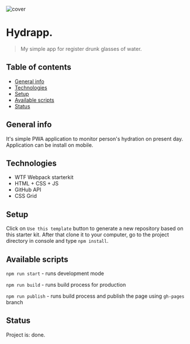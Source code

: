![cover](gh/readme-image.png)

# Hydrapp.
> My simple app for register drunk glasses of water.

## Table of contents
* [General info](#general-info)
* [Technologies](#technologies)
* [Setup](#setup)
* [Available scripts](#available-scripts)
* [Status](#status)

## General info
It's simple PWA application to monitor person's hydration on present day. Application can be install on mobile. 

## Technologies
* WTF Webpack starterkit
* HTML + CSS + JS
* GitHub API
* CSS Grid

## Setup
Click on `Use this template` button to generate a new repository based on this starter kit. After that clone it to your computer, go to the project directory in console and type `npm install`.

## Available scripts

`npm run start` - runs development mode

`npm run build` - runs build process for production

`npm run publish` - runs build process and publish the page using `gh-pages` branch

## Status
Project is: done.
